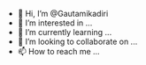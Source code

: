 - 👋 Hi, I’m @Gautamikadiri
- 👀 I’m interested in ...
- 🌱 I’m currently learning ...
- 💞️ I’m looking to collaborate on ...
- 📫 How to reach me ...

<!---
Gautamikadiri/Gautamikadiri is a ✨ special ✨ repository because its `README.md` (this file) appears on your GitHub profile.
You can click the Preview link to take a look at your changes.
--->
